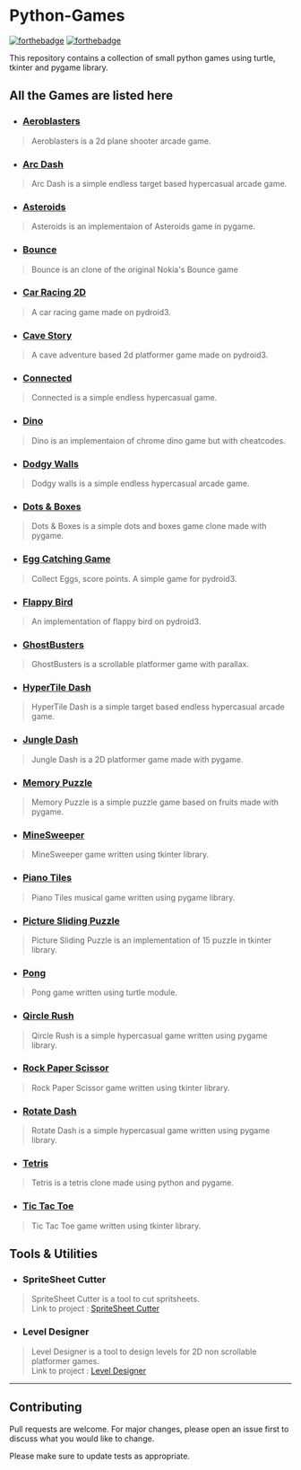 # Python-Games

[![forthebadge](https://forthebadge.com/images/badges/made-with-python.svg)](https://forthebadge.com)
[![forthebadge](https://forthebadge.com/images/badges/check-it-out.svg)](https://forthebadge.com)

This repository contains a collection of small python games using turtle, tkinter
and pygame library.

## All the Games are listed here

* ### [Aeroblasters](https://github.com/ibra-kdbra/pygame-collection/tree/main/Aeroblasters)
 >
 > Aeroblasters is a 2d plane shooter arcade game.

* ### [Arc Dash](https://github.com/ibra-kdbra/pygame-collection/tree/main/Arc%20Dash)
 >
 > Arc Dash is a simple endless target based hypercasual arcade game.

* ### [Asteroids](https://github.com/ibra-kdbra/pygame-collection/tree/main/Asteroids)
 >
 > Asteroids is an implementaion of Asteroids game in pygame.

* ### [Bounce](https://github.com/ibra-kdbra/pygame-collection/tree/main/Bounce)
 >
 > Bounce is an clone of the original Nokia's Bounce game

* ### [Car Racing 2D](https://github.com/ibra-kdbra/pygame-collection/tree/main/Car%20Racing%202d)
 >
 > A car racing game made on pydroid3.

* ### [Cave Story](https://github.com/ibra-kdbra/pygame-collection/tree/main/Cave%20Story)
 >
 > A cave adventure based 2d platformer game made on pydroid3.

* ### [Connected](https://github.com/ibra-kdbra/pygame-collection/tree/main/Connected)
 >
 > Connected is a simple endless hypercasual game.

* ### [Dino](https://github.com/ibra-kdbra/pygame-collection/tree/main/Dino)
 >
 > Dino is an implementaion of chrome dino game but with cheatcodes.

* ### [Dodgy Walls](https://github.com/ibra-kdbra/pygame-collection/tree/main/Dodgy%20Walls)
 >
 > Dodgy walls is a simple endless hypercasual arcade game.

* ### [Dots & Boxes](https://github.com/ibra-kdbra/pygame-collection/tree/main/Dots%20%26%20Boxes)
 >
 > Dots & Boxes is a simple dots and boxes game clone made with pygame.

* ### [Egg Catching Game](https://github.com/ibra-kdbra/pygame-collection/tree/main/Egg%20Catching%20Game)
 >
 > Collect Eggs, score points. A simple game for pydroid3.

* ### [Flappy Bird](https://github.com/ibra-kdbra/pygame-collection/tree/main/Flappy%20Bird)
 >
 > An implementation of flappy bird on pydroid3.

* ### [GhostBusters](https://github.com/ibra-kdbra/pygame-collection/tree/main/GhostBusters)
 >
 > GhostBusters is a scrollable platformer game with parallax.

* ### [HyperTile Dash](https://github.com/ibra-kdbra/pygame-collection/tree/main/HyperTile%20Dash)
 >
 > HyperTile Dash is a simple target based endless hypercasual arcade game.

* ### [Jungle Dash](https://github.com/ibra-kdbra/pygame-collection/tree/main/Jungle%20Dash)
 >
 > Jungle Dash is a 2D platformer game made with pygame.

* ### [Memory Puzzle](https://github.com/ibra-kdbra/pygame-collection/tree/main/Memory%20Puzzle)
 >
 > Memory Puzzle is a simple puzzle game based on fruits made with pygame.

* ### [MineSweeper](https://github.com/ibra-kdbra/pygame-collection/tree/main/MineSweeper)
 >
 > MineSweeper game written using tkinter library.

* ### [Piano Tiles](https://github.com/ibra-kdbra/pygame-collection/tree/main/Piano%20Tiles)
 >
 > Piano Tiles musical game written using pygame library.

* ### [Picture Sliding Puzzle](https://github.com/ibra-kdbra/pygame-collection/tree/main/Picture%20Sliding%20Puzzle)
 >
 > Picture Sliding Puzzle is an implementation of 15 puzzle in tkinter library.

* ### [Pong](https://github.com/ibra-kdbra/pygame-collection/tree/main/Pong)
 >
 > Pong game written using turtle module.

* ### [Qircle Rush](https://github.com/ibra-kdbra/pygame-collection/tree/main/Qircle%20Rush)
 >
 > Qircle Rush is a simple hypercasual game written using pygame library.

* ### [Rock Paper Scissor](https://github.com/ibra-kdbra/pygame-collection/tree/main/Rock%20Paper%20Scissor)
 >
 > Rock Paper Scissor game written using tkinter library.

* ### [Rotate Dash](https://github.com/ibra-kdbra/pygame-collection/tree/main/Rotate%20Dash)
 >
 > Rotate Dash is a simple hypercasual game written using pygame library.

* ### [Tetris](https://github.com/ibra-kdbra/pygame-collection/tree/main/Tetris)
 >
 > Tetris is a tetris clone made using python and pygame.

* ### [Tic Tac Toe](https://github.com/ibra-kdbra/pygame-collection/tree/main/Tic%20Tac%20Toe)
 >
 > Tic Tac Toe game written using tkinter library.

## Tools & Utilities

* ### SpriteSheet Cutter
 >
 > SpriteSheet Cutter is a tool to cut spritsheets.\
 > Link to project : [SpriteSheet Cutter](https://github.com/ibra-kdbra/pygame-collection/tree/main/SpriteSheet%20Cutter)

* ### Level Designer
 >
 > Level Designer is a tool to design levels for 2D non scrollable platformer games.\
 > Link to project : [Level Designer](https://github.com/ibra-kdbra/pygame-collection/tree/main/Level%20Designer)

***

## Contributing

Pull requests are welcome. For major changes, please open an issue first to discuss what you would like to change.

Please make sure to update tests as appropriate.
